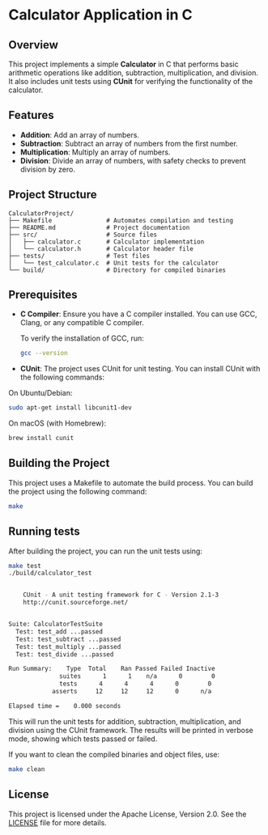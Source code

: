 # Calculator Application in C

## Overview

This project implements a simple **Calculator** in C that performs basic arithmetic operations like addition, subtraction, multiplication, and division. It also includes unit tests using **CUnit** for verifying the functionality of the calculator.

## Features

- **Addition**: Add an array of numbers.
- **Subtraction**: Subtract an array of numbers from the first number.
- **Multiplication**: Multiply an array of numbers.
- **Division**: Divide an array of numbers, with safety checks to prevent division by zero.

## Project Structure

    CalculatorProject/
    ├── Makefile               # Automates compilation and testing
    ├── README.md              # Project documentation
    ├── src/                   # Source files
    │   ├── calculator.c       # Calculator implementation
    │   └── calculator.h       # Calculator header file
    ├── tests/                 # Test files
    │   └── test_calculator.c  # Unit tests for the calculator
    └── build/                 # Directory for compiled binaries

## Prerequisites

- **C Compiler**: Ensure you have a C compiler installed. You can use GCC, Clang, or any compatible C compiler.
  
  To verify the installation of GCC, run:

  ```bash
  gcc --version
  ```
- **CUnit**: The project uses CUnit for unit testing. You can install CUnit with the following commands:

On Ubuntu/Debian:

  ```bash
  sudo apt-get install libcunit1-dev
  ```

On macOS (with Homebrew):

  ```bash
  brew install cunit
  ```

## Building the Project

This project uses a Makefile to automate the build process. You can build the project using the following command:

  ```bash
  make
  ```

## Running tests

After building the project, you can run the unit tests using:

  ```bash
  make test
  ./build/calculator_test


      CUnit - A unit testing framework for C - Version 2.1-3
      http://cunit.sourceforge.net/


  Suite: CalculatorTestSuite
    Test: test_add ...passed
    Test: test_subtract ...passed
    Test: test_multiply ...passed
    Test: test_divide ...passed

  Run Summary:    Type  Total    Ran Passed Failed Inactive
                suites      1      1    n/a      0        0
                tests      4      4      4      0        0
              asserts     12     12     12      0      n/a

  Elapsed time =    0.000 seconds
  ```

This will run the unit tests for addition, subtraction, multiplication, and division using the CUnit framework. The results will be printed in verbose mode, showing which tests passed or failed.

If you want to clean the compiled binaries and object files, use:

  ```bash
  make clean
  ```

## License

This project is licensed under the Apache License, Version 2.0. See the [LICENSE](../LICENSE) file for more details.
